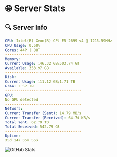 # 🌐 Server Stats
## 🔍 Server Info
```yaml
CPU: Intel(R) Xeon(R) CPU E5-2699 v4 @ 1215.59MHz
CPU Usage: 0.50%
Cores: 44P | 88T
-----------------------------------
Memory:
Current Usage: 146.32 GB/503.74 GB
Available: 353.97 GB
-----------------------------------
Disk:
Current Usage: 111.12 GB/1.71 TB
Free: 1.52 TB
-----------------------------------
GPU:
No GPU detected
-----------------------------------
Network:
Current Transfer (Sent): 14.79 MB/s
Current Transfer (Received): 64.70 KB/s
Total Sent: 62.78 TB
Total Received: 542.79 GB
-----------------------------------
Uptime:
35d 14h 35m 55s
```
![GitHub Stats](https://img.shields.io/badge/Updated-2025-04-12_11:58:44-blue)